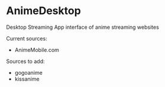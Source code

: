 # AnimeDesktop
Desktop Streaming App interface of anime streaming websites

Current sources: 
  * AnimeMobile.com
  
Sources to add:
  * gogoanime
  * kissanime
